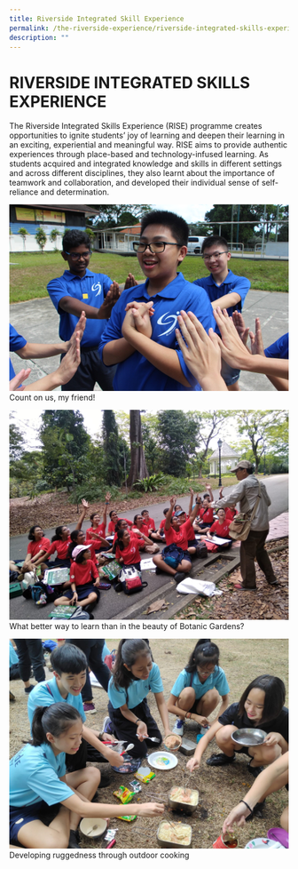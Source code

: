 ```yaml
---
title: Riverside Integrated Skill Experience
permalink: /the-riverside-experience/riverside-integrated-skills-experience
description: ""
---
```

RIVERSIDE INTEGRATED SKILLS EXPERIENCE
====================================== 

  

The Riverside Integrated Skills Experience (RISE) programme creates opportunities to ignite students’ joy of learning and deepen their learning in an exciting, experiential and meaningful way. RISE aims to provide authentic experiences through place-based and technology-infused learning. As students acquired and integrated knowledge and skills in different settings and across different disciplines, they also learnt about the importance of teamwork and collaboration, and developed their individual sense of self-reliance and determination.

![Count on us, my friend!](/images/Count%20on%20us,%20my%20friend!.jpg)
Count on us, my friend!

![Students on a field trip to Botanic Gardens](/images/What%20better%20way%20to%20learn%20than%20in%20the%20beauty%20of%20Botanic%20Gardens.jpeg)
What better way to learn than in the beauty of Botanic Gardens?

![Developing ruggedness through outdoor cooking](/images/Developing%20ruggedness%20through%20outdoor%20cooking.jpeg)
Developing ruggedness through outdoor cooking